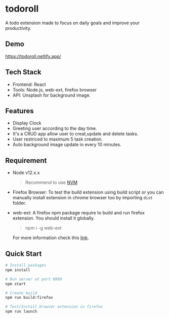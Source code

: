 # todoroll

A todo extension made to focus on daily goals and improve your productivity.

## Demo

https://todoroll.netlify.app/

## Tech Stack

- Frontend: React
- Tools: Node.js, web-ext, firefox browser
- API: Unsplash for background image.

## Features
- Display Clock
- Greeting user according to the day time.
- It's a CRUD app allow user to creat,update and delete tasks.
- User restriced to maximum 5 task creation.  
- Auto background image update in every 10 minutes.

## Requirement

- Node v12.x.x

  > Recommend to use [NVM](https://github.com/nvm-sh/nvm)

- Firefox Browser: To test the build extension using build script or you can manually install extension in chrome browser too by importing `dist` folder.

- web-ext: A firefox npm package require to build and run firefox extension. You should install it globally.

  > npm i -g web-ext

  For more information check this [link](https://github.com/mozilla/web-ext/).

## Quick Start

```bash
# Install packages
npm install

# Run server at port 8080
npm start

# Create build
npm run build:firefox

# Test/Install browser extension in firefox
npm run launch
```
